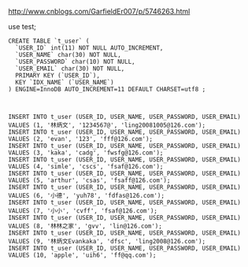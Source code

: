 
http://www.cnblogs.com/GarfieldEr007/p/5746263.html


  use test;
  
    CREATE TABLE `t_user` (  
      `USER_ID` int(11) NOT NULL AUTO_INCREMENT,  
      `USER_NAME` char(30) NOT NULL,  
      `USER_PASSWORD` char(10) NOT NULL,  
      `USER_EMAIL` char(30) NOT NULL,  
      PRIMARY KEY (`USER_ID`),  
      KEY `IDX_NAME` (`USER_NAME`)  
    ) ENGINE=InnoDB AUTO_INCREMENT=11 DEFAULT CHARSET=utf8 ; 

    
    
    INSERT INTO t_user (USER_ID, USER_NAME, USER_PASSWORD, USER_EMAIL) VALUES (1, '林炳文', '1234567@', 'ling20081005@126.com');  
    INSERT INTO t_user (USER_ID, USER_NAME, USER_PASSWORD, USER_EMAIL) VALUES (2, 'evan', '123', 'fff@126.com');  
    INSERT INTO t_user (USER_ID, USER_NAME, USER_PASSWORD, USER_EMAIL) VALUES (3, 'kaka', 'cadg', 'fwsfg@126.com');  
    INSERT INTO t_user (USER_ID, USER_NAME, USER_PASSWORD, USER_EMAIL) VALUES (4, 'simle', 'cscs', 'fsaf@126.com');  
    INSERT INTO t_user (USER_ID, USER_NAME, USER_PASSWORD, USER_EMAIL) VALUES (5, 'arthur', 'csas', 'fsaff@126.com');  
    INSERT INTO t_user (USER_ID, USER_NAME, USER_PASSWORD, USER_EMAIL) VALUES (6, '小德', 'yuh78', 'fdfas@126.com');  
    INSERT INTO t_user (USER_ID, USER_NAME, USER_PASSWORD, USER_EMAIL) VALUES (7, '小小', 'cvff', 'fsaf@126.com');  
    INSERT INTO t_user (USER_ID, USER_NAME, USER_PASSWORD, USER_EMAIL) VALUES (8, '林林之家', 'gvv', 'lin@126.com');  
    INSERT INTO t_user (USER_ID, USER_NAME, USER_PASSWORD, USER_EMAIL) VALUES (9, '林炳文Evankaka', 'dfsc', 'ling2008@126.com');  
    INSERT INTO t_user (USER_ID, USER_NAME, USER_PASSWORD, USER_EMAIL) VALUES (10, 'apple', 'uih6', 'ff@qq.com');  
    